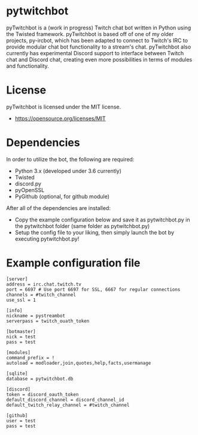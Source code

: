 # pytwitchbot
pyTwitchbot is a (work in progress) Twitch chat bot written in Python using the Twisted framework. pyTwitchbot is based off of one of my older projects, py-ircbot, 
which has been adapted to connect to Twitch's IRC to provide modular chat bot functionality to a stream's chat. pyTwitchbot also currently has experimental Discord support to interface between Twitch chat and Discord chat, 
creating even more possibilities in terms of modules and functionality.

# License
pyTwitchbot is licensed under the MIT license.
- https://opensource.org/licenses/MIT

# Dependencies
In order to utilize the bot, the following are required:

- Python 3.x (developed under 3.6 currently)
- Twisted
- discord.py
- pyOpenSSL
- PyGithub (optional, for github module)

After all of the dependencies are installed:
- Copy the example configuration below and save it as pytwitchbot.py in the pytwitchbot folder (same folder as pytwitchbot.py)
- Setup the config file to your liking, then simply launch the bot by executing pytwitchbot.py!

# Example configuration file

```
[server]
address = irc.chat.twitch.tv
port = 6697 # Use port 6697 for SSL, 6667 for regular connections
channels = #twitch_channel
use_ssl = 1

[info]
nickname = pystreambot
serverpass = twitch_ouath_token

[botmaster]
nick = test
pass = test

[modules]
command_prefix = !
autoload = modloader,join,quotes,help,facts,usermanage

[sqlite]
database = pytwitchbot.db

[discord]
token = discord_oauth_token
default_discord_channel = discord_channel_id
default_twitch_relay_channel = #twitch_channel

[github]
user = test
pass = test
```


